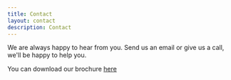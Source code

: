 ```yaml
---
title: Contact
layout: contact
description: Contact
---
```


We are always happy to hear from you. Send us an email or give us a call, we'll be happy to help you.

You can download our brochure [here](https://github.com/MeldTechEngineering/MeldTechEngineering.github.io/blob/master/doc/Brochure.pdf)